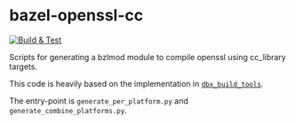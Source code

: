 # bazel-openssl-cc

[![Build & Test](https://github.com/raccoons-build/bazel-openssl-cc/actions/workflows/pr.yaml/badge.svg)](https://github.com/raccoons-build/bazel-openssl-cc/actions/workflows/pr.yaml)

Scripts for generating a bzlmod module to compile openssl using cc_library targets.

This code is heavily based on the implementation in [`dbx_build_tools`](https://github.com/dropbox/dbx_build_tools/blob/master/thirdparty/openssl/BUILD.openssl.tail).

The entry-point is `generate_per_platform.py` and `generate_combine_platforms.py`.
